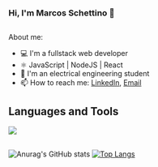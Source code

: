 ### Hi, I'm Marcos Schettino 👋
##

 About me:
- 💻 I'm a fullstack web developer
- ⚛️ JavaScript | NodeJS | React
- 📝 I'm an electrical engineering student
- 📫 How to reach me: [LinkedIn](www.linkedin.com/in/marcos-schettino-profile), [Email](marcos.schettino@engenharia.ufjf.br)

## Languages and Tools

<div>
<img src="https://img.shields.io/badge/HTML5-E34F26?style=for-the-badge&logo=html5&logoColor=white%22/%3E 
<img src="https://img.shields.io/badge/CSS3-1572B6?style=for-the-badge&logo=css3&logoColor=white%22/%3E
<img src="https://img.shields.io/badge/React-20232A?style=for-the-badge&logo=react&logoColor=white%22/%3E 
<img src="https://img.shields.io/badge/JavaScript-F7DF1E?style=for-the-badge&logo=javascript&logoColor=white%22/%3E
<img src="https://img.shields.io/badge/Node.js-43853D?style=for-the-badge&logo=node.js&logoColor=white%22/%3E
<img src="https://img.shields.io/badge/SQLite-07405E?style=for-the-badge&logo=sqlite&logoColor=white%22/%3E
<img src="https://img.shields.io/badge/MongoDB-%234ea94b?style=for-the-badge&logo=mongodb&logoColor=white%22/%3E
<img src="https://img.shields.io/badge/Python-3776AB?style=for-the-badge&logo=python&logoColor=white%22/%3E
</div> 
 
##
![Anurag's GitHub stats](https://github-readme-stats.vercel.app/api?username=schettinomarcosb&show_icons=true&theme=dark)
[![Top Langs](https://github-readme-stats.vercel.app/api/top-langs/?username=schettinomarcosb&layout=compact&show_icons=true&theme=dark)](https://github.com/anuraghazra/github-readme-stats)
